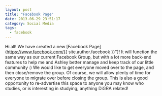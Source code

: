 ```yaml
---
layout: post
title: "Facebook Page"
date: 2013-06-29 23:51:17
category: Social Media
tags:
  - facebook
---
```


Hi all! We have created a new [Facebook Page](https://www.facebook.com/{{ site.author.facebook }}")! It will function the same way as our current Facebook Group, but with a lot more back-end features to help me and Ashley better manage and keep track of our little community :) We would like to get everyone moved over to the page, and then close/remove the group. Of course, we will allow plenty of time for everyone to migrate over before closing the group. This is also a good opportunity to re-advertise this space to anyone you may know who studies, or is interesting in studying, anything DiGRA related!
